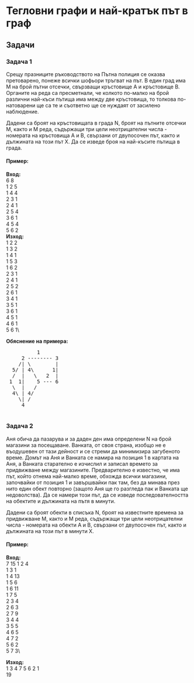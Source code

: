 # Тегловни графи и най-кратък път в граф

## Задачи

### Задача 1

Срещу празниците ръководството на Пътна полиция се оказва претоварено, понеже всички шофьори тръгват на път. В един град има M на брой пътни отсечки, свързващи кръстовище A и кръстовище B. Органите на реда са пресметнали, че колкото по-малко на брой различни най-къси пътища има между две кръстовища, то толкова по-натоварени ще са те и съответно ще се нуждаят от засилено наблюдение.

Дадени са броят на кръстовищата в града N, броят на пътните отсечки M, както и M реда, съдържащи три цели неотрицателни числа - номерата на кръстовища A и B, свързани от двупосочен път, както и дължината на този път X. Да се изведе броя на най-късите пътища в града. 

#### Пример:

**Вход:**\
6 8\
1 2 5\
1 4 4\
2 3 1\
2 4 1\
2 5 4\
3 6 1\
4 5 4\
5 6 2\
**Изход:**\
1 2 2\
1 3 2\
1 4 1\
1 5 3\
1 6 2\
2 3 1\
2 4 1\
2 5 2\
2 6 1\
3 4 1\
3 5 1\
3 6 1\
4 5 1\
4 6 1\
5 6 1\

**Oбяснение на примера:**
<pre>
          1
     2 -------- 3
    /| \        |
  5/ | 4\      1|
  /  |   \   2  |
 1  1|    5 --- 6
  \  |   /
  4\ | 4/
    \| /
     4
</pre>

#
### Задача 2

Аня обича да пазарува и за даден ден има определени N на брой магазини за посещаване. Ванката, от своя страна, изобщо не е въодушевен от тази дейност и се стреми да минимизира загубеното време. Домът на Аня и Ванката се намира на позиция 1 в картата на Аня, а Ванката старателно е изчислил и записал времето за придвижване между магазините. Предварително е известно, че има път, който отнема най-малко време, обхожда всички магазини, започвайки от позиция 1 и завършвайки пак там, без да минава през нито един обект повторно (защото Аня ще го разгледа пак и Ванката ще недоволства). Да се намери този път, да се изведе последователността на обектите и дължината на пътя в минути.

Дадени са броят обекти в списъка N, броят на известните времена за придвижване M, както и M реда, съдържащи три цели неотрицателни числа - номерата на обекти A и B, свързани от двупосочен път, както и дължината на този път в минути X.
 
#### Пример:

**Вход:**\
7 15
1 2 4\
1 3 1\
1 4 13\
1 5 6\
1 6 11\
1 7 5\
2 3 4\
2 6 3\
2 7 9\
3 4 4\
3 5 5\
4 6 5\
4 7 2\
5 6 2\
5 7 3\

**Изход:**\
1 3 4 7 5 6 2 1\
19
